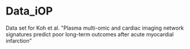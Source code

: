 # Data_iOP
Data set for Koh et al. "Plasma multi-omic and cardiac imaging network signatures predict poor long-term outcomes after acute myocardial infarction"
